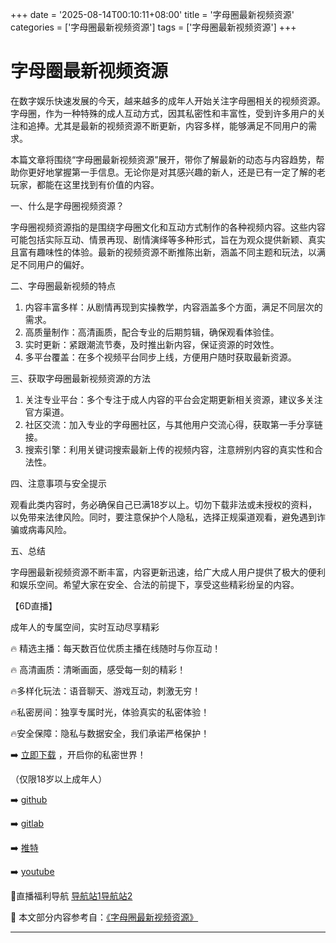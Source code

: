 +++
date = '2025-08-14T00:10:11+08:00'
title = '字母圈最新视频资源'
categories = ['字母圈最新视频资源']
tags = ['字母圈最新视频资源']
+++

# 字母圈最新视频资源

在数字娱乐快速发展的今天，越来越多的成年人开始关注字母圈相关的视频资源。字母圈，作为一种特殊的成人互动方式，因其私密性和丰富性，受到许多用户的关注和追捧。尤其是最新的视频资源不断更新，内容多样，能够满足不同用户的需求。

本篇文章将围绕“字母圈最新视频资源”展开，带你了解最新的动态与内容趋势，帮助你更好地掌握第一手信息。无论你是对其感兴趣的新人，还是已有一定了解的老玩家，都能在这里找到有价值的内容。

一、什么是字母圈视频资源？

字母圈视频资源指的是围绕字母圈文化和互动方式制作的各种视频内容。这些内容可能包括实际互动、情景再现、剧情演绎等多种形式，旨在为观众提供新颖、真实且富有趣味性的体验。最新的视频资源不断推陈出新，涵盖不同主题和玩法，以满足不同用户的偏好。

二、字母圈最新视频的特点

1. 内容丰富多样：从剧情再现到实操教学，内容涵盖多个方面，满足不同层次的需求。
2. 高质量制作：高清画质，配合专业的后期剪辑，确保观看体验佳。
3. 实时更新：紧跟潮流节奏，及时推出新内容，保证资源的时效性。
4. 多平台覆盖：在多个视频平台同步上线，方便用户随时获取最新资源。

三、获取字母圈最新视频资源的方法

1. 关注专业平台：多个专注于成人内容的平台会定期更新相关资源，建议多关注官方渠道。
2. 社区交流：加入专业的字母圈社区，与其他用户交流心得，获取第一手分享链接。
3. 搜索引擎：利用关键词搜索最新上传的视频内容，注意辨别内容的真实性和合法性。

四、注意事项与安全提示

观看此类内容时，务必确保自己已满18岁以上。切勿下载非法或未授权的资料，以免带来法律风险。同时，要注意保护个人隐私，选择正规渠道观看，避免遇到诈骗或病毒风险。

五、总结

字母圈最新视频资源不断丰富，内容更新迅速，给广大成人用户提供了极大的便利和娱乐空间。希望大家在安全、合法的前提下，享受这些精彩纷呈的内容。

【6D直播】

 成年人的专属空间，实时互动尽享精彩

🔥 精选主播：每天数百位优质主播在线随时与你互动！

🔥 高清画质：清晰画面，感受每一刻的精彩！

🔥多样化玩法：语音聊天、游戏互动，刺激无穷！

🔥私密房间：独享专属时光，体验真实的私密体验！

🔥安全保障：隐私与数据安全，我们承诺严格保护！

➡️ [立即下载](https://down123.s3.ap-east-1.amazonaws.com/down/down.html?channelCode=blog) ，开启你的私密世界！

（仅限18岁以上成年人）

➡️ [github](https://aldult-live.github.io/)

➡️ [gitlab](https://seo-09598d.gitlab.io/)

➡️ [推特](https://x.com/wegame33)

➡️ [youtube](https://www.youtube.com/@6Dlive)

🔞直播福利导航 [导航站1](https://webstack-86085a.gitlab.io/)[导航站2](https://onlygit123-2.github.io/)


📘 本文部分内容参考自：[《字母圈最新视频资源》](https://webstack-hugo-17.pages.dev/)

---

